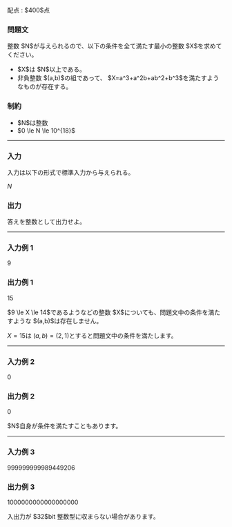 
<div>

<span>

<span>

<p>
配点 : $400$点
</p>

<div>

<section>

### **問題文**

<p>
整数 $N$が与えられるので、以下の条件を全て満たす最小の整数 $X$を求めてください。
</p>

<ul>

<li>
$X$は $N$以上である。
</li>

<li>
非負整数 $(a,b)$の組であって、 $X=a^3+a^2b+ab^2+b^3$を満たすようなものが存在する。
</li>

</ul>

</section>

</div>

<div>

<section>

### **制約**

<ul>

<li>
$N$は整数
</li>

<li>
$0 \le N \le 10^{18}$
</li>

</ul>

</section>

</div>

---

<div>

<div>

<section>

### **入力**

<p>
入力は以下の形式で標準入力から与えられる。
</p>

<div>

$N$
</div>

</section>

</div>

<div>

<section>

### **出力**

<p>
答えを整数として出力せよ。
</p>

</section>

</div>

</div>

---

<div>

<section>

### **入力例 1**

<div>

9

</div>

</section>

</div>

<div>

<section>

### **出力例 1**

<div>

15

</div>

<p>
$9 \le X \le 14$であるようなどの整数 $X$についても、問題文中の条件を満たすような $(a,b)$は存在しません。

$X=15$は $(a,b)=(2,1)$とすると問題文中の条件を満たします。
</p>

</section>

</div>

---

<div>

<section>

### **入力例 2**

<div>

0

</div>

</section>

</div>

<div>

<section>

### **出力例 2**

<div>

0

</div>

<p>
$N$自身が条件を満たすこともあります。
</p>

</section>

</div>

---

<div>

<section>

### **入力例 3**

<div>

999999999989449206

</div>

</section>

</div>

<div>

<section>

### **出力例 3**

<div>

1000000000000000000

</div>

<p>
入出力が $32$bit 整数型に収まらない場合があります。
</p>

</section>

</div>

</span>

</span>

</div>
